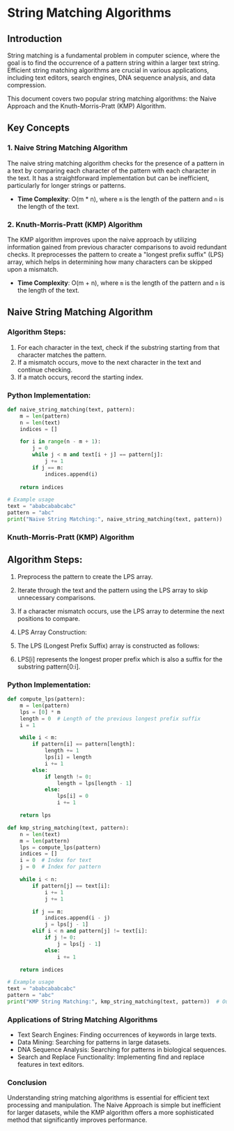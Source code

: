 # String Matching Algorithms

## Introduction
String matching is a fundamental problem in computer science, where the goal is to find the occurrence of a pattern string within a larger text string. Efficient string matching algorithms are crucial in various applications, including text editors, search engines, DNA sequence analysis, and data compression.

This document covers two popular string matching algorithms: the Naive Approach and the Knuth-Morris-Pratt (KMP) Algorithm.

## Key Concepts

### 1. Naive String Matching Algorithm
The naive string matching algorithm checks for the presence of a pattern in a text by comparing each character of the pattern with each character in the text. It has a straightforward implementation but can be inefficient, particularly for longer strings or patterns.

- **Time Complexity**: O(m * n), where `m` is the length of the pattern and `n` is the length of the text.

### 2. Knuth-Morris-Pratt (KMP) Algorithm
The KMP algorithm improves upon the naive approach by utilizing information gained from previous character comparisons to avoid redundant checks. It preprocesses the pattern to create a "longest prefix suffix" (LPS) array, which helps in determining how many characters can be skipped upon a mismatch.

- **Time Complexity**: O(m + n), where `m` is the length of the pattern and `n` is the length of the text.

## Naive String Matching Algorithm

### Algorithm Steps:
1. For each character in the text, check if the substring starting from that character matches the pattern.
2. If a mismatch occurs, move to the next character in the text and continue checking.
3. If a match occurs, record the starting index.

### Python Implementation:
```python
def naive_string_matching(text, pattern):
    m = len(pattern)
    n = len(text)
    indices = []

    for i in range(n - m + 1):
        j = 0
        while j < m and text[i + j] == pattern[j]:
            j += 1
        if j == m:
            indices.append(i)
    
    return indices

# Example usage
text = "ababcababcabc"
pattern = "abc"
print("Naive String Matching:", naive_string_matching(text, pattern))  # Output: [2, 7, 12]
```

### Knuth-Morris-Pratt (KMP) Algorithm
## Algorithm Steps:

1. Preprocess the pattern to create the LPS array.
2. Iterate through the text and the pattern using the LPS array to skip unnecessary comparisons.
3. If a character mismatch occurs, use the LPS array to determine the next positions to compare.
4. LPS Array Construction:
5. The LPS (Longest Prefix Suffix) array is constructed as follows:

6. LPS[i] represents the longest proper prefix which is also a suffix for the substring pattern[0:i].


### Python Implementation:

```python
def compute_lps(pattern):
    m = len(pattern)
    lps = [0] * m
    length = 0  # Length of the previous longest prefix suffix
    i = 1

    while i < m:
        if pattern[i] == pattern[length]:
            length += 1
            lps[i] = length
            i += 1
        else:
            if length != 0:
                length = lps[length - 1]
            else:
                lps[i] = 0
                i += 1

    return lps

def kmp_string_matching(text, pattern):
    n = len(text)
    m = len(pattern)
    lps = compute_lps(pattern)
    indices = []
    i = 0  # Index for text
    j = 0  # Index for pattern

    while i < n:
        if pattern[j] == text[i]:
            i += 1
            j += 1

        if j == m:
            indices.append(i - j)
            j = lps[j - 1]
        elif i < n and pattern[j] != text[i]:
            if j != 0:
                j = lps[j - 1]
            else:
                i += 1

    return indices

# Example usage
text = "ababcababcabc"
pattern = "abc"
print("KMP String Matching:", kmp_string_matching(text, pattern))  # Output: [2, 7, 12]
```

### Applications of String Matching Algorithms
- Text Search Engines: Finding occurrences of keywords in large texts.
- Data Mining: Searching for patterns in large datasets.
- DNA Sequence Analysis: Searching for patterns in biological sequences.
- Search and Replace Functionality: Implementing find and replace features in text editors.

### Conclusion

Understanding string matching algorithms is essential for efficient text processing and manipulation. The Naive Approach is simple but inefficient for larger datasets, while the KMP algorithm offers a more sophisticated method that significantly improves performance.
